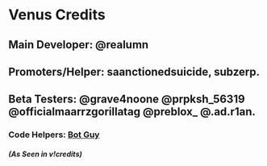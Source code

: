 
# Venus Credits

## Main Developer: @realumn
 ## Promoters/Helper: saanctionedsuicide, subzerp.
 ## Beta Testers: @grave4noone @prpksh_56319 @officialmaarrzgorillatag @preblox_ @.ad.r1an.
 ### Code Helpers: [Bot Guy](https://youtube.com/@bot-guy)
 ##### (As Seen in v!credits)
